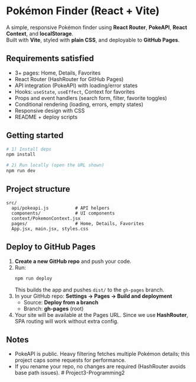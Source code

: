 # Pokémon Finder (React + Vite)

A simple, responsive Pokémon finder using **React Router**, **PokeAPI**, **React Context**, and **localStorage**.  
Built with **Vite**, styled with **plain CSS**, and deployable to **GitHub Pages**.

## Requirements satisfied
- 3+ pages: Home, Details, Favorites
- React Router (HashRouter for GitHub Pages)
- API integration (PokeAPI) with loading/error states
- Hooks: `useState`, `useEffect`, Context for favorites
- Props and event handlers (search form, filter, favorite toggles)
- Conditional rendering (loading, errors, empty states)
- Responsive design with CSS
- README + deploy scripts

## Getting started

```bash
# 1) Install deps
npm install

# 2) Run locally (open the URL shown)
npm run dev
```

## Project structure
```
src/
  api/pokeapi.js          # API helpers
  components/             # UI components
  context/PokemonContext.jsx
  pages/                  # Home, Details, Favorites
  App.jsx, main.jsx, styles.css
```

## Deploy to GitHub Pages

1. **Create a new GitHub repo** and push your code.
2. Run:
   ```bash
   npm run deploy
   ```
   This builds the app and pushes `dist/` to the `gh-pages` branch.
3. In your GitHub repo: **Settings → Pages → Build and deployment**
   - Source: **Deploy from a branch**
   - Branch: **gh-pages** (root)
4. Your site will be available at the Pages URL. Since we use **HashRouter**, SPA routing will work without extra config.

## Notes
- PokeAPI is public. Heavy filtering fetches multiple Pokémon details; this project caps some requests for performance.
- If you rename your repo, no changes are required (HashRouter avoids base path issues).
#   P r o j e c t 3 - P r o g r a m m i n g 2  
 